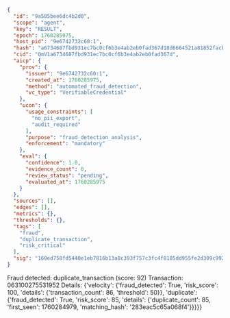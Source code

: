 ```json
{
  "id": "9a505bee6dc4b2d0",
  "scope": "agent",
  "key": "RESULT",
  "epoch": 1760285975,
  "host_pid": "9e6742732c60:1",
  "hash": "a6734687fbd931ec7bc0cf6b3e4ab2eb0fad367d18d6664521a81852facb6eea",
  "cid": "QmV1a6734687fbd931ec7bc0cf6b3e4ab2eb0fad367d",
  "aicp": {
    "prov": {
      "issuer": "9e6742732c60:1",
      "created_at": 1760285975,
      "method": "automated_fraud_detection",
      "vc_type": "VerifiableCredential"
    },
    "ucon": {
      "usage_constraints": [
        "no_pii_export",
        "audit_required"
      ],
      "purpose": "fraud_detection_analysis",
      "enforcement": "mandatory"
    },
    "eval": {
      "confidence": 1.0,
      "evidence_count": 0,
      "review_status": "pending",
      "evaluated_at": 1760285975
    }
  },
  "sources": [],
  "edges": [],
  "metrics": {},
  "thresholds": {},
  "tags": [
    "fraud",
    "duplicate_transaction",
    "risk_critical"
  ],
  "sig": "160ed758fd5440e1eb7816b13a8c393f757c3fc4f8185dd955fe2d309c992c49"
}
```

Fraud detected: duplicate_transaction (score: 92)
Transaction: 063100275531952
Details: {'velocity': {'fraud_detected': True, 'risk_score': 100, 'details': {'transaction_count': 86, 'threshold': 50}}, 'duplicate': {'fraud_detected': True, 'risk_score': 85, 'details': {'duplicate_count': 85, 'first_seen': 1760284979, 'matching_hash': '283eac5c65a068f4'}}}}}